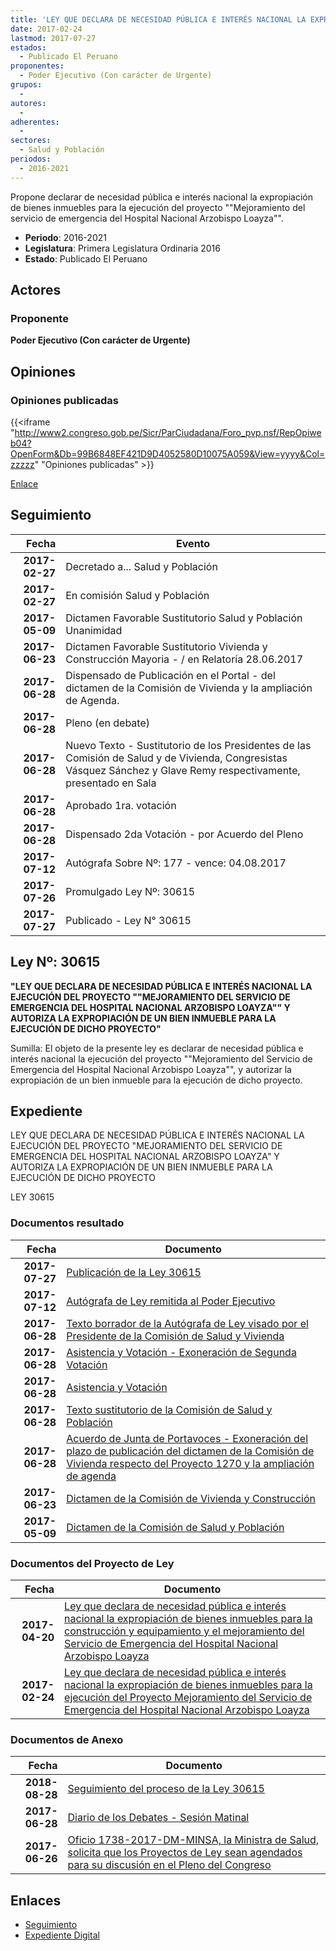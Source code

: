 ```yaml
---
title: 'LEY QUE DECLARA DE NECESIDAD PÚBLICA E INTERÉS NACIONAL LA EXPROPIACIÓN DE BIENES INMUEBLES PARA LA EJECUCIÓN DEL PROYECTO "MEJORAMIENTO DEL SERVICIO DE EMERGENCIA DEL HOSPITAL NACIONAL ARZOBISPO LOAYZA".'
date: 2017-02-24
lastmod: 2017-07-27
estados: 
  - Publicado El Peruano
proponentes: 
  - Poder Ejecutivo (Con carácter de Urgente)
grupos: 
  - 
autores: 
  - 
adherentes: 
  - 
sectores: 
  - Salud y Población
periodos: 
  - 2016-2021
---
```


Propone declarar de necesidad pública e interés nacional la expropiación de bienes inmuebles para la ejecución del proyecto ""Mejoramiento del servicio de emergencia del Hospital Nacional Arzobispo Loayza"".

- **Periodo**: 2016-2021
- **Legislatura**: Primera Legislatura Ordinaria 2016
- **Estado**: Publicado El Peruano

## Actores

### Proponente

**Poder Ejecutivo (Con carácter de Urgente)**


## Opiniones

### Opiniones publicadas

{{<iframe "http://www2.congreso.gob.pe/Sicr/ParCiudadana/Foro_pvp.nsf/RepOpiweb04?OpenForm&Db=99B6848EF421D9D4052580D10075A059&View=yyyy&Col=zzzzz" "Opiniones publicadas" >}}

[Enlace](http://www2.congreso.gob.pe/Sicr/ParCiudadana/Foro_pvp.nsf/RepOpiweb04?OpenForm&Db=99B6848EF421D9D4052580D10075A059&View=yyyy&Col=zzzzz)

## Seguimiento

| Fecha | Evento |
|------:|--------|
| **2017-02-27** | Decretado a... Salud y Población|
| **2017-02-27** | En comisión Salud y Población|
| **2017-05-09** | Dictamen Favorable Sustitutorio Salud y Población Unanimidad|
| **2017-06-23** | Dictamen Favorable Sustitutorio Vivienda y Construcción Mayoria - / en Relatoría 28.06.2017|
| **2017-06-28** | Dispensado de Publicación en el Portal - del dictamen de la Comisión de Vivienda y la ampliación de Agenda.|
| **2017-06-28** | Pleno (en debate)|
| **2017-06-28** | Nuevo Texto - Sustitutorio de los Presidentes de las Comisión de Salud y de Vivienda, Congresistas Vásquez Sánchez y Glave Remy respectivamente, presentado en Sala|
| **2017-06-28** | Aprobado 1ra. votación|
| **2017-06-28** | Dispensado 2da Votación - por Acuerdo del Pleno|
| **2017-07-12** | Autógrafa Sobre Nº: 177 - vence: 04.08.2017|
| **2017-07-26** | Promulgado Ley Nº: 30615|
| **2017-07-27** | Publicado - Ley N° 30615|

## Ley Nº: 30615

**"LEY QUE DECLARA DE NECESIDAD PÚBLICA E INTERÉS NACIONAL LA EJECUCIÓN DEL PROYECTO ""MEJORAMIENTO DEL SERVICIO DE EMERGENCIA DEL HOSPITAL NACIONAL ARZOBISPO LOAYZA"" Y AUTORIZA LA EXPROPIACIÓN DE UN BIEN INMUEBLE PARA LA EJECUCIÓN DE DICHO PROYECTO"**

Sumilla: El objeto de la presente ley es declarar de necesidad pública e interés nacional la ejecución del proyecto ""Mejoramiento del Servicio de Emergencia del Hospital Nacional Arzobispo Loayza"", y autorizar la expropiación de un bien inmueble para la ejecución de dicho proyecto.


## Expediente

LEY QUE DECLARA DE NECESIDAD PÚBLICA E INTERÉS NACIONAL LA EJECUCIÓN DEL PROYECTO "MEJORAMIENTO DEL SERVICIO DE EMERGENCIA DEL HOSPITAL NACIONAL ARZOBISPO LOAYZA" Y AUTORIZA LA EXPROPIACIÓN DE UN BIEN INMUEBLE PARA LA EJECUCIÓN DE DICHO PROYECTO

LEY 30615


### Documentos resultado

| Fecha | Documento |
|------:|--------|
| **2017-07-27** | [Publicación de la Ley 30615](http://www.leyes.congreso.gob.pe/Documentos/2016_2021/ADLP/Normas_Legales/30615-LEY.pdf) |
| **2017-07-12** | [Autógrafa de Ley remitida al Poder Ejecutivo](http://www.leyes.congreso.gob.pe/Documentos/2016_2021/ADLP/Texto_Aprobado/AU0098420170712.pdf) |
| **2017-06-28** | [Texto borrador de la Autógrafa de Ley visado por el Presidente de la Comisión de Salud y Vivienda](http://www.leyes.congreso.gob.pe/Documentos/2016_2021/Texto_Borrador_de_Autografa/BAU0098420170628.PDF) |
| **2017-06-28** | [Asistencia y Votación - Exoneración de Segunda Votación](http://www.leyes.congreso.gob.pe/Documentos/2016_2021/Asistencia_y_Votacion/Proyectos_de_Ley/Exoneracion_de_Segunda_Votacion/ESV0098420170628..pdf) |
| **2017-06-28** | [Asistencia y Votación](http://www.leyes.congreso.gob.pe/Documentos/2016_2021/Asistencia_y_Votacion/Proyectos_de_Ley/AV0098420170628.pdf) |
| **2017-06-28** | [Texto sustitutorio de la Comisión de Salud y Población](http://www.leyes.congreso.gob.pe/Documentos/2016_2021/Texto_Sustitutorio/Proyectos_de_Ley/TS0098420170628.PDF) |
| **2017-06-28** | [Acuerdo de Junta de Portavoces - Exoneración del plazo de publicación del dictamen de la Comisión de Vivienda respecto del Proyecto 1270 y la ampliación de agenda](http://www.leyes.congreso.gob.pe/Documentos/2016_2021/Acuerdos/Junta_Portavoces/AJP0098420170628.pdf) |
| **2017-06-23** | [Dictamen de la Comisión de Vivienda y Construcción](http://www.leyes.congreso.gob.pe/Documentos/2016_2021/Dictamenes/Proyectos_de_Ley/01270DC24MAY20170623.pdf) |
| **2017-05-09** | [Dictamen de la Comisión de Salud y Población](http://www.leyes.congreso.gob.pe/Documentos/2016_2021/Dictamenes/Proyectos_de_Ley/00984DC21MAY20170509..pdf) |

### Documentos del Proyecto de Ley

| Fecha | Documento |
|------:|--------|
| **2017-04-20** | [Ley que declara de necesidad pública e interés nacional la expropiación de bienes inmuebles para la construcción y equipamiento y el mejoramiento del Servicio de Emergencia del Hospital Nacional Arzobispo Loayza](http://www.leyes.congreso.gob.pe/Documentos/2016_2021/Proyectos_de_Ley_y_de_Resoluciones_Legislativas/PL0127020170420.PDF) |
| **2017-02-24** | [Ley que declara de necesidad pública e interés nacional la expropiación de bienes inmuebles para la ejecución del Proyecto Mejoramiento del Servicio de Emergencia del Hospital Nacional Arzobispo Loayza](http://www.leyes.congreso.gob.pe/Documentos/2016_2021/Proyectos_de_Ley_y_de_Resoluciones_Legislativas/PL0098420170224.pdf) |

### Documentos de Anexo

| Fecha | Documento |
|------:|--------|
| **2018-08-28** | [Seguimiento del proceso de la Ley 30615](http://www.leyes.congreso.gob.pe/Documentos/2016_2021/Seguimiento_de_Proyectos_de_Ley/00984PL20180828.pdf) |
| **2017-06-28** | [Diario de los Debates - Sesión Matinal](http://www2.congreso.gob.pe/Sicr/DiarioDebates/Publicad.nsf/SesionesPleno/05256D6E0073DFE90525814E000C2020/$FILE/SLO-2016-18.pdf) |
| **2017-06-26** | [Oficio 1738-2017-DM-MINSA, la Ministra de Salud, solicita que los Proyectos de Ley sean agendados para su discusión en el Pleno del Congreso](http://www.leyes.congreso.gob.pe/Documentos/2016_2021/Oficios/Otras_Instituciones/OFICIO-1738-2017-DM-MIN-SA.PDF) |

## Enlaces 

- [Seguimiento](http://www2.congreso.gob.pe/Sicr/TraDocEstProc/CLProLey2016.nsf/f7fff46988ca05b1052578e100829cc7/ec2c005512e7c28f052580d1006fc5fe?OpenDocument)
- [Expediente Digital](http://www2.congreso.gob.pehttp://www2.congreso.gob.pe/Sicr/TraDocEstProc/CLProLey2016.nsf/f7fff46988ca05b1052578e100829cc7/ec2c005512e7c28f052580d1006fc5fe?OpenDocument&Click=05257FB7005EB655.eb71d0cf91d8294e05256cdf006b5706/$Body/0.1C6C)

